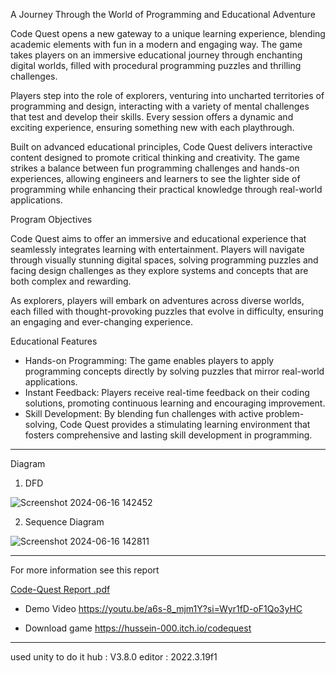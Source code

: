 A Journey Through the World of Programming and Educational Adventure

Code Quest opens a new gateway to a unique learning experience, blending academic elements with fun in a modern and engaging way. The game takes players on an immersive educational journey through enchanting digital worlds, filled with procedural programming puzzles and thrilling challenges.

Players step into the role of explorers, venturing into uncharted territories of programming and design, interacting with a variety of mental challenges that test and develop their skills. Every session offers a dynamic and exciting experience, ensuring something new with each playthrough.

Built on advanced educational principles, Code Quest delivers interactive content designed to promote critical thinking and creativity. The game strikes a balance between fun programming challenges and hands-on experiences, allowing engineers and learners to see the lighter side of programming while enhancing their practical knowledge through real-world applications.

Program Objectives

Code Quest aims to offer an immersive and educational experience that seamlessly integrates learning with entertainment. Players will navigate through visually stunning digital spaces, solving programming puzzles and facing design challenges as they explore systems and concepts that are both complex and rewarding.

As explorers, players will embark on adventures across diverse worlds, each filled with thought-provoking puzzles that evolve in difficulty, ensuring an engaging and ever-changing experience. 

Educational Features

- Hands-on Programming: The game enables players to apply programming concepts directly by solving puzzles that mirror real-world applications.
- Instant Feedback: Players receive real-time feedback on their coding solutions, promoting continuous learning and encouraging improvement.
- Skill Development: By blending fun challenges with active problem-solving, Code Quest provides a stimulating learning environment that fosters comprehensive and lasting skill development in programming.


-------------------------------------------------------------------------------------------------------------------------------------------------------------------------------------------------------------------

Diagram

1) DFD
   
![Screenshot 2024-06-16 142452](https://github.com/00hussein00/CodeQuest/assets/107136547/43389240-6997-4720-ae78-1f2242ecd17d)


2) Sequence Diagram

![Screenshot 2024-06-16 142811](https://github.com/00hussein00/CodeQuest/assets/107136547/7d055c50-ffe8-480f-81f2-37ab87c6a87d)

   
-------------------------------------------------------------------------------------------------------------------------------------------------------------------------------------------------------------------

For more information see this report

[Code-Quest  Report .pdf](https://github.com/user-attachments/files/15857631/Code-Quest.Report.pdf)



- Demo Video
    https://youtu.be/a6s-8_mjm1Y?si=Wyr1fD-oF1Qo3yHC


  
- Download game
   https://hussein-000.itch.io/codequest

-------------------------------------------------------------------------------------------------------------------------------------------------------------------------------------------------------------------
used unity to do it
         hub :  V3.8.0
         editor : 2022.3.19f1
         

